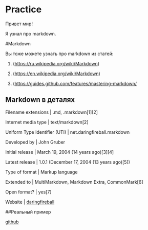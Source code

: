 # Practice

Привет мир!

Я узнал про markdown.

 

#Markdown

Вы тоже можете узнать про markdown из статей: 

1. (https://ru.wikipedia.org/wiki/Markdown)

1. (https://en.wikipedia.org/wiki/Markdown)

1. (https://guides.github.com/features/mastering-markdown/

 

Markdown в деталях
--------------------
Filename extensions  |  .md, .markdown[1][2]

Internet media type | text/markdown[2]

Uniform Type Identifier (UTI) | net.daringfireball.markdown

Developed by | John Gruber

Initial release | March 19, 2004 (14 years ago)[3][4]

Latest release | 1.0.1 (December 17, 2004 (13 years ago)[5])

Type of format  |  Markup language

Extended to  | MultiMarkdown, Markdown Extra, CommonMark[6]

Open format?  | yes[7]

Website  |  [daringfireball](http://daringfireball.net/projects/markdown)

 

##Реальный пример

[github](https://github.com/Microsoft/TypeScript/blob/master/README.md)

